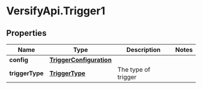 # VersifyApi.Trigger1

## Properties

Name | Type | Description | Notes
------------ | ------------- | ------------- | -------------
**config** | [**TriggerConfiguration**](TriggerConfiguration.md) |  | 
**triggerType** | [**TriggerType**](TriggerType.md) | The type of trigger | 



